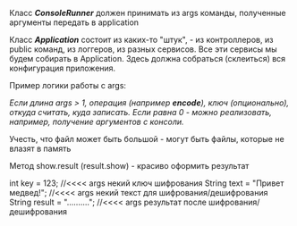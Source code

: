 Класс **_ConsoleRunner_** должен принимать из args команды, полученные аргументы передать в application

Класс **_Application_** состоит из каких-то "штук", - из контроллеров, из public команд, из логгеров, из разных сервисов.
Все эти сервисы мы будем собирать в Application. Здесь должна собраться (склеиться) вся конфигурация приложения.

Пример логики работы с args:

_Если длина args > 1, операция (например **encode**), ключ (опционально), откуда считать, куда записать. Если равна 0 - можно реализовать, например, получение аргументов с консоли._

Учесть, что файл может быть большой - могут быть файлы, которые не влазят в память

Метод show.result (result.show) - красиво оформить результат

int key = 123; //<<<< args                        некий ключ шифрования
String text = "Привет медвед!"; //<<<< args       некий текст для шифрования/дешифрования
String result = ".........."; //<<<< args         результат после шифрования/дешифрования
